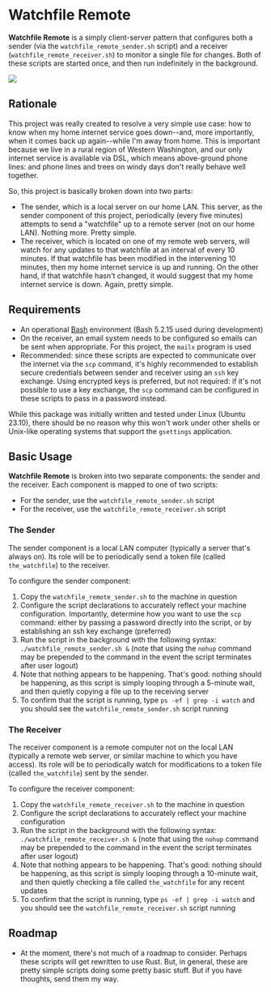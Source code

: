 # Watchfile Remote

**Watchfile Remote** is a simply client-server pattern that configures both a sender (via the `watchfile_remote_sender.sh` script) and a receiver (`watchfile_remote_receiver.sh`) to monitor a single file for changes. Both of these scripts are started once, and then run indefinitely in the background.

<picture><source media="(prefers-color-scheme: dark)" srcset="https://github.com/richbl/watchfile-remote/assets/10182110/2b5d9bdf-d05a-4d8f-ba28-9c72c6860357"><source media="(prefers-color-scheme: light)" srcset="https://github.com/richbl/watchfile-remote/assets/10182110/2b5d9bdf-d05a-4d8f-ba28-9c72c6860357"><img src="[https://user-images.githubusercontent.com/10182110/2b5d9bdf-d05a-4d8f-ba28-9c72c6860357](https://github.com/richbl/watchfile-remote/assets/10182110/2b5d9bdf-d05a-4d8f-ba28-9c72c6860357)"></picture>

## Rationale

This project was really created to resolve a very simple use case: how to know when my home internet service goes down--and, more importantly, when it comes back up again--while I'm away from home. This is important because we live in a rural region of Western Washington, and our only internet service is available via DSL, which means above-ground phone lines: and phone lines and trees on windy days don't really behave well together.

So, this project is basically broken down into two parts:

- The sender, which is a local server on our home LAN. This server, as the sender component of this project, periodically (every five minutes) attempts to send a "watchfile" up to a remote server (not on our home LAN). Nothing more. Pretty simple.
- The receiver, which is located on one of my remote web servers, will watch for any updates to that watchfile at an interval of every 10 minutes. If that watchfile has been modified in the intervening 10 minutes, then my home internet service is up and running. On the other hand, if that watchfile hasn't changed, it would suggest that my home internet service is down. Again, pretty simple.

## Requirements

- An operational [Bash](https://en.wikipedia.org/wiki/Bash_%28Unix_shell%29) environment (Bash 5.2.15 used during development)
- On the receiver, an email system needs to be configured so emails can be sent when appropriate. For this project, the `mailx` program is used
- Recommended: since these scripts are expected to communicate over the internet via the `scp` command, it's highly recommended to establish secure credentials between sender and receiver using an `ssh` key exchange. Using encrypted keys is preferred, but not required: if it's not possible to use a key exchange, the `scp` command can be configured in these scripts to pass in a password instead.

While this package was initially written and tested under Linux (Ubuntu 23.10), there should be no reason why this won't work under other shells or Unix-like operating systems that support the `gsettings` application.

## Basic Usage

**Watchfile Remote** is broken into two separate components: the sender and the receiver. Each component is mapped to one of two scripts:

- For the sender, use the `watchfile_remote_sender.sh` script
- For the receiver, use the `watchfile_remote_receiver.sh` script

### The Sender

The sender component is a local LAN computer (typically a server that's always on). Its role will be to periodically send a token file (called `the_watchfile`) to the receiver.

To configure the sender component:

1. Copy the `watchfile_remote_sender.sh` to the machine in question
2. Configure the script declarations to accurately reflect your machine configuration. Importantly, determine how you want to use the `scp` command: either by passing a password directly into the script, or by establishing an ssh key exchange (preferred)
3. Run the script in the background with the following syntax: `./watchfile_remote_sender.sh &` (note that using the `nohup` command may be prepended to the command in the event the script terminates after user logout)
4. Note that nothing appears to be happening. That's good: nothing should be happening, as this script is simply looping through a 5-minute wait, and then quietly copying a file up to the receiving server
5. To confirm that the script is running, type `ps -ef | grep -i watch` and you should see the `watchfile_remote_sender.sh` script running

### The Receiver

The receiver component is a remote computer not on the local LAN (typically a remote web server, or similar machine to which you have access). Its role will be to periodically watch for modifications to a token file (called `the_watchfile`) sent by the sender.

To configure the receiver component:

1. Copy the `watchfile_remote_receiver.sh` to the machine in question
2. Configure the script declarations to accurately reflect your machine configuration
3. Run the script in the background with the following syntax: `./watchfile_remote_receiver.sh &` (note that using the `nohup` command may be prepended to the command in the event the script terminates after user logout)
4. Note that nothing appears to be happening. That's good: nothing should be happening, as this script is simply looping through a 10-minute wait, and then quietly checking a file called `the_watchfile` for any recent updates
5. To confirm that the script is running, type `ps -ef | grep -i watch` and you should see the `watchfile_remote_receiver.sh` script running

## Roadmap

- At the moment, there's not much of a roadmap to consider. Perhaps these scripts will get rewritten to use Rust. But, in general, these are pretty simple scripts doing some pretty basic stuff. But if you have thoughts, send them my way.

